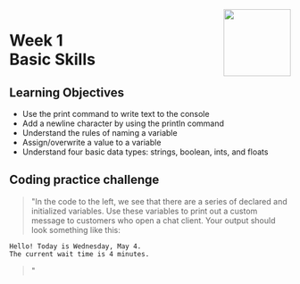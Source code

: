 <a href="../">
  <img src="/img/Java_Basics_Selection_and_Iteration_logo.avif" width="120" align="right">
</a>

# Week 1 <br> Basic Skills

## Learning Objectives
- Use the print command to write text to the console
- Add a newline character by using the println command
- Understand the rules of naming a variable
- Assign/overwrite a value to a variable
- Understand four basic data types: strings, boolean, ints, and floats

## Coding practice challenge

>"In the code to the left, we see that there are a series of declared and initialized variables. Use these variables to print out a custom message to
customers who open a chat client. Your output should look something like this:
>
```
Hello! Today is Wednesday, May 4.
The current wait time is 4 minutes.
```
>"
